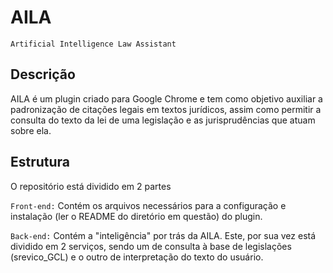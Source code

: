 # AILA
`Artificial Intelligence Law Assistant`

**Descrição**
---

AILA é um plugin criado para Google Chrome e tem como objetivo auxiliar a padronização de citações legais em textos jurídicos, 
assim como permitir a consulta do texto da lei de uma legislação e as jurisprudências que atuam sobre ela.


**Estrutura**
---
O repositório está dividido em 2 partes

  `Front-end:`
    Contém os arquivos necessários para a configuração e instalação (ler o README do diretório em questão) do plugin.
   
  `Back-end:`
    Contém a "inteligência" por trás da AILA. Este, por sua vez está dividido em 2 serviços, 
    sendo um de consulta à base de legislações (srevico_GCL) e o outro de interpretação do texto do usuário.


